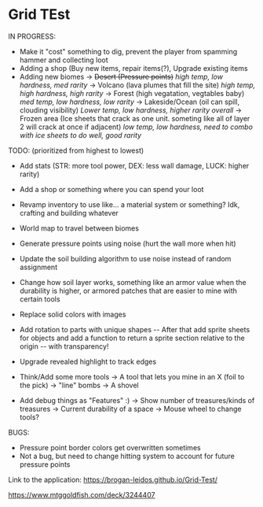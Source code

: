 # Grid TEst

IN PROGRESS:
 - Make it "cost" something to dig, prevent the player from spamming hammer and collecting loot
 - Adding a shop (Buy new items, repair items(?), Upgrade existing items
 - Adding new biomes
   -> ~~Desert (Pressure points)~~ *high temp, low hardness, med rarity*
   -> Volcano (lava plumes that fill the site) *high temp, high hardness, high rarity*
   -> Forest (high vegatation, vegtables baby) *med temp, low hardness, low rarity*
   -> Lakeside/Ocean (oil can spill, clouding visibility) *Lower temp, low hardness, higher rarity overall*
   -> Frozen area (Ice sheets that crack as one unit. someting like all of layer 2 will crack at once if adjacent) *low temp, low hardness, need to combo with ice sheets to do well, good rarity*
   
TODO: (prioritized from highest to lowest)
 - Add stats (STR: more tool power, DEX: less wall damage, LUCK: higher rarity)
 - Add a shop or something where you can spend your loot
 - Revamp inventory to use like... a material system or something? Idk, crafting and building whatever
 - World map to travel between biomes
 
 - Generate pressure points using noise (hurt the wall more when hit)
 - Update the soil building algorithm to use noise instead of random assignment
 - Change how soil layer works, something like an armor value when the durability is higher, or armored patches that are easier to mine with certain tools

 - Replace solid colors with images
 - Add rotation to parts with unique shapes
   -- After that add sprite sheets for objects and add a function to return a sprite section relative to the origin
   -- with transparency!
 - Upgrade revealed highlight to track edges
 - Think/Add some more tools
   -> A tool that lets you mine in an X (foil to the pick)
   -> "line" bombs
   -> A shovel
 
 - Add debug things as "Features" :)
   -> Show number of treasures/kinds of treasures
   -> Current durability of a space
   -> Mouse wheel to change tools?

BUGS:
 - Pressure point border colors get overwritten sometimes
 - Not a bug, but need to change hitting system to account for future pressure points



Link to the application:
https://brogan-leidos.github.io/Grid-Test/

https://www.mtggoldfish.com/deck/3244407
